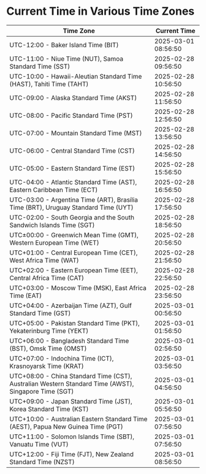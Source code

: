 # Current Time in Various Time Zones

| Time Zone | Current Time |
|-----------|--------------|
| UTC-12:00 - Baker Island Time (BIT) | 2025-03-01 08:56:50 |
| UTC-11:00 - Niue Time (NUT), Samoa Standard Time (SST) | 2025-02-28 09:56:50 |
| UTC-10:00 - Hawaii-Aleutian Standard Time (HAST), Tahiti Time (TAHT) | 2025-02-28 10:56:50 |
| UTC-09:00 - Alaska Standard Time (AKST) | 2025-02-28 11:56:50 |
| UTC-08:00 - Pacific Standard Time (PST) | 2025-02-28 12:56:50 |
| UTC-07:00 - Mountain Standard Time (MST) | 2025-02-28 13:56:50 |
| UTC-06:00 - Central Standard Time (CST) | 2025-02-28 14:56:50 |
| UTC-05:00 - Eastern Standard Time (EST) | 2025-02-28 15:56:50 |
| UTC-04:00 - Atlantic Standard Time (AST), Eastern Caribbean Time (ECT) | 2025-02-28 16:56:50 |
| UTC-03:00 - Argentina Time (ART), Brasília Time (BRT), Uruguay Standard Time (UYT) | 2025-02-28 17:56:50 |
| UTC-02:00 - South Georgia and the South Sandwich Islands Time (SGT) | 2025-02-28 18:56:50 |
| UTC±00:00 - Greenwich Mean Time (GMT), Western European Time (WET) | 2025-02-28 20:56:50 |
| UTC+01:00 - Central European Time (CET), West Africa Time (WAT) | 2025-02-28 21:56:50 |
| UTC+02:00 - Eastern European Time (EET), Central Africa Time (CAT) | 2025-02-28 22:56:50 |
| UTC+03:00 - Moscow Time (MSK), East Africa Time (EAT) | 2025-02-28 23:56:50 |
| UTC+04:00 - Azerbaijan Time (AZT), Gulf Standard Time (GST) | 2025-03-01 00:56:50 |
| UTC+05:00 - Pakistan Standard Time (PKT), Yekaterinburg Time (YEKT) | 2025-03-01 01:56:50 |
| UTC+06:00 - Bangladesh Standard Time (BST), Omsk Time (OMST) | 2025-03-01 02:56:50 |
| UTC+07:00 - Indochina Time (ICT), Krasnoyarsk Time (KRAT) | 2025-03-01 03:56:50 |
| UTC+08:00 - China Standard Time (CST), Australian Western Standard Time (AWST), Singapore Time (SGT) | 2025-03-01 04:56:50 |
| UTC+09:00 - Japan Standard Time (JST), Korea Standard Time (KST) | 2025-03-01 05:56:50 |
| UTC+10:00 - Australian Eastern Standard Time (AEST), Papua New Guinea Time (PGT) | 2025-03-01 07:56:50 |
| UTC+11:00 - Solomon Islands Time (SBT), Vanuatu Time (VUT) | 2025-03-01 07:56:50 |
| UTC+12:00 - Fiji Time (FJT), New Zealand Standard Time (NZST) | 2025-03-01 08:56:50 |
